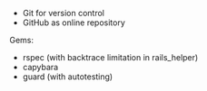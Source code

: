 * Git for version control
* GitHub as online repository


Gems:
* rspec (with backtrace limitation in rails_helper)
* capybara
* guard (with autotesting)